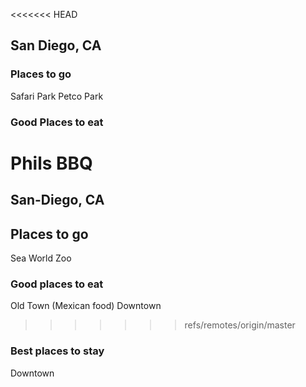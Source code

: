 <<<<<<< HEAD
## San Diego, CA

### Places to go
Safari Park
Petco Park

### Good Places to eat
Phils BBQ
=======
## San-Diego, CA

## Places to go
Sea World
Zoo

### Good places to eat
Old Town (Mexican food)
Downtown
>>>>>>> refs/remotes/origin/master

### Best places to stay
Downtown
